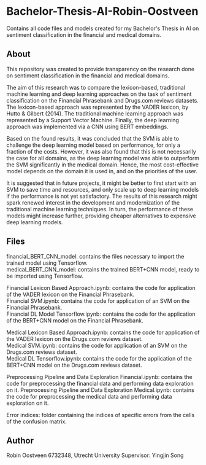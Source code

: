 # Bachelor-Thesis-AI-Robin-Oostveen
Contains all code files and models created for my Bachelor's Thesis in AI on sentiment classification in the financial and medical domains.

## About
This repository was created to provide transparency on the research done on sentiment classification in the financial and medical domains.

The aim of this research was to compare the lexicon-based, traditional machine learning and deep learning approaches on the task of sentiment classification on the Financial Phrasebank and Drugs.com reviews datasets.
The lexicon-based approach was represented by the VADER lexicon, by Hutto & Gilbert (2014). 
The traditional machine learning approach was represented by a Support Vector Machine.
Finally, the deep learning approach was implemented via a CNN using BERT embeddings.

Based on the found results, it was concluded that the SVM is able to challenge the deep learning model based on performance, for only a fraction of the costs. 
However, it was also found that this is not necessarily the case for all domains, as the deep learning model was able to outperform the SVM significantly in the medical domain.
Hence, the most cost-effective model depends on the domain it is used in, and on the priorities of the user.

It is suggested that in future projects, it might be better to first start with an SVM to save time and resources, and only scale up to deep learning models if the performance is not yet satisfactory.
The results of this research might spark renewed interest in the development and modernization of the traditional machine learning techniques. In turn, the performance of these models might increase further, providing cheaper alternatives to expensive deep learning models.

## Files
financial_BERT_CNN_model: contains the files necessary to import the trained model using Tensorflow. <br />
medical_BERT_CNN_model: contains the trained BERT+CNN model, ready to be imported using Tensorflow.<br />

Financial Lexicon Based Approach.ipynb: contains the code for application of the VADER lexicon on the Financial Phrasebank.<br />
Financial SVM.ipynb: contains the code for application of an SVM on the Financial Phrasebank.<br />
Financial DL Model Tensorflow.ipynb: contains the code for the application of the BERT+CNN model on the Financial Phrasebank.<br />

Medical Lexicon Based Approach.ipynb: contains the code for application of the VADER lexicon on the Drugs.com reviews dataset.<br />
Medical SVM.ipynb: contains the code for application of an SVM on the Drugs.com reviews dataset.<br />
Medical DL Tensorflow.ipynb: contains the code for the application of the BERT+CNN model on the Drugs.com reviews dataset.<br />

Preprocessing Pipeline and Data Exploration Financial.ipynb: contains the code for preprocessing the financial data and performing data exploration on it.
Preprocessing Pipeline and Data Exploration Medical.ipynb: contains the code for preprocessing the medical data and performing data exploration on it.

Error indices: folder containing the indices of specific errors from the cells of the confusion matrix.

## Author
Robin Oostveen
6732348, Utrecht University
Supervisor: Yingjin Song
